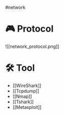 #network
# 🎮 Protocol
![[network_protocol.png]]
# 🛠️ Tool
- [[WireShark]]
- [[Tcpdump]]
- [[Nmap]]
- [[Tshark]]
- [[Metasploit]]